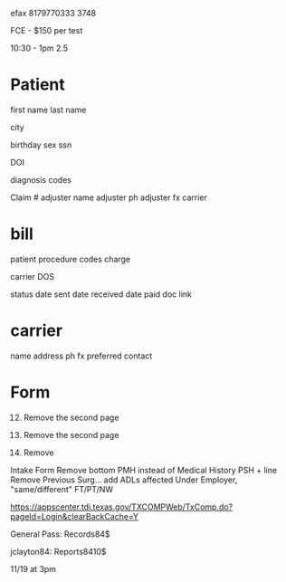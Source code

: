 efax
8179770333
3748


FCE - $150 per test

10:30 - 1pm
2.5


Patient
===============
first name
last name
<!-- address -->
city
<!-- zip -->
<!-- telephone -->
birthday
sex
ssn
<!-- employer name -->
<!-- employer address -->
<!-- employer city -->
<!-- employer state
employer zip
employer telephone -->
DOI

diagnosis codes
<!-- DWC # -->
<!-- Assignment # -->
Claim #
adjuster name
adjuster ph
adjuster fx
carrier


<!-- office location
===============
name
address
npi -->


bill
===============
patient
procedure codes
charge
<!-- office location -->
<!-- account -->
carrier
DOS

status
date sent
date received
date paid
doc link


carrier
===============
name
address
ph
fx
preferred contact


<!-- account
===============
name
tax id
npi
address
ph
fax
charges -->


Form
===============


<!-- 1) Cervical + first 2 girths
Thoracic + first 2 girths
separate pages -->

<!-- 2) Axial compression/Spurlings -->
<!-- O'Briens Test under Hawkins Sign -->

<!-- 3) Elbow first page only -->

<!-- 4) Remove (finger)

5) Ignore (hand)

6) Separate Hip, Ankle and toes
add thigh and calf girths to all pages  -->
<!--
7) Third page is the only one (knee) -->

<!-- 8) Second page of (7) becomes the second page of (8) -->

<!-- 9) No change

10) Remove

11) Add pages 1-3 of (10) to the end of (11) -->

12) Remove the second page

13) Remove the second page

14) Remove

Intake Form
Remove bottom
PMH instead of Medical History
PSH + line
Remove Previous Surg... add ADLs affected
Under Employer, "same/different"
FT/PT/NW


https://appscenter.tdi.texas.gov/TXCOMPWeb/TxComp.do?pageId=Login&clearBackCache=Y

General Pass: Records84$

jclayton84: Reports8410$

11/19 at 3pm
